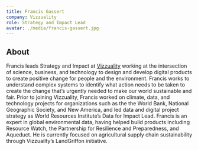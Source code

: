 ```yaml
---
title: Francis Gassert
company: Vizzuality
role: Strategy and Impact Lead
avatar: ./media/francis-gassert.jpg
---
```

## About

Francis leads Strategy and Impact at [Vizzuality](https://www.vizzuality.com/) working at the intersection of science, business, and technology to design and develop digital products to create positive change for people and the environment. Francis works to understand complex systems to identify what action needs to be taken to create the change that’s urgently needed to make our world sustainable and fair. Prior to joining Vizzuality, Francis worked on climate, data, and technology projects for organizations such as the the World Bank, National Geographic Society, and New America, and led data and digital project strategy as World Resources Institute’s Data for Impact Lead. Francis is an expert in global environmental data, having helped build products including Resource Watch, the Partnership for Resilience and Preparedness, and Aqueduct. He is currently focused on agricultural supply chain sustainability through Vizzuailty’s LandGriffon initiative.